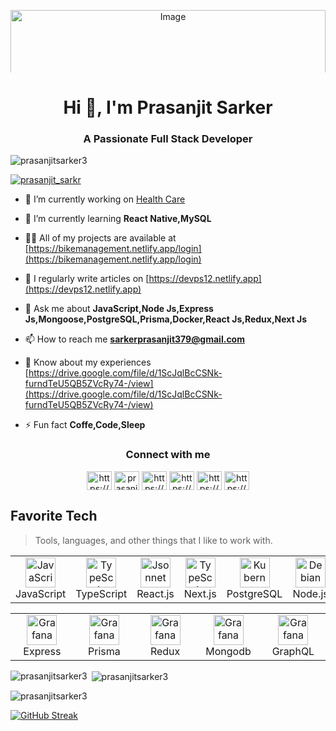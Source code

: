 <p align="center">
  <img src="https://user-images.githubusercontent.com/69011963/137184767-79a13ec7-1bb3-4341-a6da-3a149c9c159a.gif" alt="Image" width="100%" height="300px" style="max-height: 100px;">
</p>

<h1 align="center">Hi 👋, I'm Prasanjit Sarker</h1>
<h3 align="center">A Passionate Full Stack Developer</h3>

<p align="left"> <img src="https://komarev.com/ghpvc/?username=prasanjitsarker3&label=Profile%20views&color=0e75b6&style=flat" alt="prasanjitsarker3" /> </p>

<p align="left"> <a href="https://twitter.com/prasanjit_sarkr" target="blank"><img src="https://img.shields.io/twitter/follow/prasanjit_sarkr?logo=twitter&style=for-the-badge" alt="prasanjit_sarkr" /></a> </p>

- 🔭 I’m currently working on [Health Care](Running)

- 🌱 I’m currently learning **React Native,MySQL**

- 👨‍💻 All of my projects are available at [https://bikemanagement.netlify.app/login](https://bikemanagement.netlify.app/login)

- 📝 I regularly write articles on [https://devps12.netlify.app](https://devps12.netlify.app)

- 💬 Ask me about **JavaScript,Node Js,Express Js,Mongoose,PostgreSQL,Prisma,Docker,React Js,Redux,Next Js**

- 📫 How to reach me **sarkerprasanjit379@gmail.com**

- 📄 Know about my experiences [https://drive.google.com/file/d/1ScJqlBcCSNk-furndTeU5QB5ZVcRy74-/view](https://drive.google.com/file/d/1ScJqlBcCSNk-furndTeU5QB5ZVcRy74-/view)

- ⚡ Fun fact **Coffe,Code,Sleep**

<h3 align="center">Connect with me</h3>
<p align="center" height="300" background="#132F55" >
  <a href="https://dev.to/prasanjitsarker3" target="blank"><img align="center" src="https://raw.githubusercontent.com/rahuldkjain/github-profile-readme-generator/master/src/images/icons/Social/devto.svg" alt="https://dev.to/prasanjitsarker3" height="30" width="40" /></a>
  <a href="https://twitter.com/prasanjit_sarkr" target="blank"><img align="center" src="https://raw.githubusercontent.com/rahuldkjain/github-profile-readme-generator/master/src/images/icons/Social/twitter.svg" alt="prasanjit_sarkr" height="30" width="40" /></a>
  <a href="https://linkedin.com/in/prasanjit-sarker-49a0b7220" target="blank"><img align="center" src="https://raw.githubusercontent.com/rahuldkjain/github-profile-readme-generator/master/src/images/icons/Social/linked-in-alt.svg" alt="https://www.linkedin.com/in/prasanjit-sarker-49a0b7220" height="30" width="40" /></a>
  <a href="https://stackoverflow.com/users/18286968/prasanjit-sarker" target="blank"><img align="center" src="https://raw.githubusercontent.com/rahuldkjain/github-profile-readme-generator/master/src/images/icons/Social/stack-overflow.svg" alt="https://stackoverflow.com/users/18286968/prasanjit-sarker" height="30" width="40" /></a>
  <a href="https://www.hackerrank.com/sarkerprasanjit1?hr_r=1" target="blank"><img align="center" src="https://raw.githubusercontent.com/rahuldkjain/github-profile-readme-generator/master/src/images/icons/Social/hackerrank.svg" alt="https://www.hackerrank.com/sarkerprasanjit1?hr_r=1" height="30" width="40" /></a>
  <a href="https://codeforces.com/profile/prasanjit-sarker" target="blank"><img align="center" src="https://raw.githubusercontent.com/rahuldkjain/github-profile-readme-generator/master/src/images/icons/Social/codeforces.svg" alt="https://codeforces.com/profile/prasanjit-sarker" height="30" width="40" /></a>
</p>


<h2 align="left" id="macropower-tech">Favorite Tech</h2>

> Tools, languages, and other things that I like to work with.

<table>
  <tr>
    <td align="center" width="96">
        <img src="https://cdn-icons-png.flaticon.com/128/5968/5968292.png" width="48" height="48" alt="JavaScript" />
      <br>JavaScript
    </td>
    <td align="center" width="96">
        <img src="https://cdn-icons-png.flaticon.com/128/5968/5968381.png" width="48" height="48" alt="TypeScript" />
      <br>TypeScript
    </td>
    <td align="center" width="96">
        <img src="https://cdn-icons-png.flaticon.com/128/919/919851.png" width="48" height="48" alt="Jsonnet" />
      <br>React.js
    </td>
    <td align="center" width="96">
        <img src="https://pics.freeicons.io/uploads/icons/png/9114856761551941711-512.png" width="48" height="48" alt="TypeScript" />
      <br>Next.js
    </td>
    <td align="center" width="96">
        <img src="https://cdn-icons-png.flaticon.com/128/5968/5968342.png" width="48" height="48" alt="Kubernetes" />
      <br>PostgreSQL
    </td>
    <td align="center"  width="96">
        <img src="https://cdn-icons-png.flaticon.com/128/919/919825.png" width="48" height="48" alt="Debian" />
      <br>Node.js
    </td>
    
  </tr>
</table>
<table>
  <tr >
    <td align="center" width="96">
        <img src="https://img.icons8.com/?size=48&id=SDVmtZ6VBGXt&format=png" width="48" height="48" alt="Grafana" />
      <br>Express
    </td>
    <td align="center" width="96">
        <img src="https://img.icons8.com/?size=48&id=YKKmRFS8Utmm&format=png" width="48" height="48" alt="Grafana" />
      <br>Prisma
    </td>
    <td align="center" width="96">
        <img src="https://pics.freeicons.io/uploads/icons/png/9818154791551942292-64.png" width="48" height="48" alt="Grafana" />
      <br>Redux
    </td>
    <td align="center" width="96">
        <img src="https://cdn.iconscout.com/icon/premium/png-512-thumb/mongodb-5363123-4488912.png?f=webp&w=256" width="48" height="48" alt="Grafana" />
      <br>Mongodb 
    </td>
    <td align="center" width="96">
        <img src="https://img.icons8.com/?size=48&id=H1KbyT4SuFDe&format=png" width="48" height="48" alt="Grafana" />
      <br>GraphQL 
    </td>
  </tr>
</table>

<p><img align="left" src="https://github-readme-stats.vercel.app/api/top-langs?username=prasanjitsarker3&show_icons=true&locale=en&layout=compact" alt="prasanjitsarker3" /></p>

<p>&nbsp;<img align="center" src="https://github-readme-stats.vercel.app/api?username=prasanjitsarker3&show_icons=true&locale=en" alt="prasanjitsarker3" /></p>

<p><img align="center" src="https://github-readme-streak-stats.herokuapp.com/?user=prasanjitsarker3&" alt="prasanjitsarker3" /></p>

[![GitHub Streak](https://streak-stats.demolab.com?user=prantasarker379&theme=vue-dark)](https://git.io/streak-stats)


